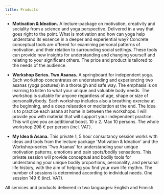 ```yaml
---
title: Products
---
```


* __Motivation & Ideation.__ A lecture-package on motivation, creativity  and
sociality from a science and yoga perspective. Delivered in a way
that goes right to the point. What is motivation and how can yoga
help understand its essence in a deeper and experiential way?
Concrete conceptual tools are offered for examining personal
patterns of motivation, and their relation to surrounding social
settings. These tools can provide new insights for understanding and
changing yourself and relating to your significant others. The price and product is tailored to the needs of the audience. 

* __Workshop Series. Two Asanas.__ A springboard for independent
yoga. Each workshop concentrates on understanding and
experiencing two asanas (yoga postures) in a thorough and safe
way. The emphasis is on learning to listen to what your unique and
valuable body needs. The workshop is suitable for anyone regardless of
age, shape or size of personality/body. Each workshop includes also
a breathing exercise at the beginning, and a deep relaxation or
meditation at the end. The idea is to practice each asana at home in
between the workshops. I will provide you with material that will
support your independent practice. This will give you an additional boost. 10 x 2. Max 10 persons. The whole workshop 298 € per person (incl. VAT).

* __My Idea & Asana.__ This private 1, 5 hour consultancy session
works with ideas and tools from the lecture package 'Motivation & Ideation' and
the Workshop-series 'Two Asanas' for understanding your unique
motivation patterns, emotions and pain spots/bodily sensations. This
private session will provide conceptual and bodily tools for
understanding your unique bodily proportions, personality, and
personal life history, with the aim of  helping you find your own
life rhythm. The number of sessions is determined according to individual needs. One session 149 € (incl. VAT).

All services and products delivered in two languages: English and Finnish.
